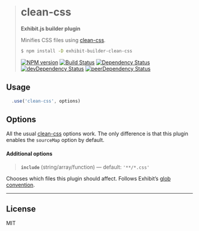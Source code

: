 > # clean-css
>
> **Exhibit.js builder plugin**
>
> Minifies CSS files using [clean-css](https://github.com/jakubpawlowicz/clean-css).
>
> ```sh
> $ npm install -D exhibit-builder-clean-css
> ```
>
> [![NPM version][npm-image]][npm-url] [![Build Status][travis-image]][travis-url] [![Dependency Status][depstat-image]][depstat-url] [![devDependency Status][devdepstat-image]][devdepstat-url] [![peerDependency Status][peerdepstat-image]][peerdepstat-url]


## Usage

```js
  .use('clean-css', options)
```


## Options

All the usual [clean-css](https://github.com/jakubpawlowicz/clean-css) options work. The only difference is that this plugin enables the `sourceMap` option by default.

#### Additional options

> **`include`** (string/array/function) — default: `'**/*.css'`

Chooses which files this plugin should affect. Follows Exhibit’s [glob convention](https://github.com/exhibitjs/exhibit/blob/master/docs/glob-convention.md).


---

## License

MIT


<!-- badge URLs -->
[npm-url]: https://npmjs.org/package/exhibit-builder-clean-css
[npm-image]: https://img.shields.io/npm/v/exhibit-builder-clean-css.svg?style=flat-square

[travis-url]: http://travis-ci.org/exhibitjs/builder-clean-css
[travis-image]: https://img.shields.io/travis/exhibitjs/builder-clean-css.svg?style=flat-square

[depstat-url]: https://david-dm.org/exhibitjs/builder-clean-css
[depstat-image]: https://img.shields.io/david/exhibitjs/builder-clean-css.svg?style=flat-square

[devdepstat-url]: https://david-dm.org/exhibitjs/builder-clean-css#info=devDependencies
[devdepstat-image]: https://img.shields.io/david/dev/exhibitjs/builder-clean-css.svg?style=flat-square&label=devDeps

[peerdepstat-url]: https://david-dm.org/exhibitjs/builder-clean-css#info=peerDependencies
[peerdepstat-image]: https://img.shields.io/david/peer/exhibitjs/builder-clean-css.svg?style=flat-square&label=peerDeps
